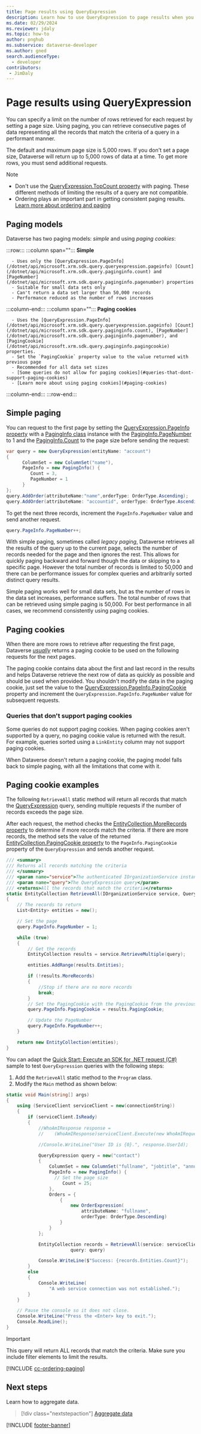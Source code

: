```yaml
---
title: Page results using QueryExpression
description: Learn how to use QueryExpression to page results when you retrieve data from Microsoft Dataverse.
ms.date: 02/29/2024
ms.reviewer: jdaly
ms.topic: how-to
author: pnghub
ms.subservice: dataverse-developer
ms.author: gned
search.audienceType: 
  - developer
contributors:
 - JimDaly
---
```

# Page results using QueryExpression

You can specify a limit on the number of rows retrieved for each request by setting a page size. Using paging, you can retrieve consecutive pages of data representing all the records that match the criteria of a query in a performant manner.

The default and maximum page size is 5,000 rows. If you don't set a page size, Dataverse will return up to 5,000 rows of data at a time. To get more rows, you must send additional requests.

> [!NOTE]
>
> - Don't use the [QueryExpression.TopCount property](/dotnet/api/microsoft.xrm.sdk.query.queryexpression.topcount) with paging. These different methods of limiting the results of a query are not compatible.
> - Ordering plays an important part in getting consistent paging results. [Learn more about ordering and paging](#ordering-and-paging)

## Paging models

Dataverse has two paging models: *simple* and using *paging cookies*:

:::row:::
   :::column span="":::
      **Simple**

      - Uses only the [QueryExpression.PageInfo](/dotnet/api/microsoft.xrm.sdk.query.queryexpression.pageinfo) [Count](/dotnet/api/microsoft.xrm.sdk.query.paginginfo.count) and [PageNumber](/dotnet/api/microsoft.xrm.sdk.query.paginginfo.pagenumber) properties
      - Suitable for small data sets only
      - Can't return a data set larger than 50,000 records
      - Performance reduced as the number of rows increases
   :::column-end:::
   :::column span="":::
      **Paging cookies**

      - Uses the [QueryExpression.PageInfo](/dotnet/api/microsoft.xrm.sdk.query.queryexpression.pageinfo) [Count](/dotnet/api/microsoft.xrm.sdk.query.paginginfo.count), [PageNumber](/dotnet/api/microsoft.xrm.sdk.query.paginginfo.pagenumber), and [PagingCookie](/dotnet/api/microsoft.xrm.sdk.query.paginginfo.pagingcookie) properties.
      - Set the `PagingCookie` property value to the value returned with previous page
      - Recommended for all data set sizes
      - [Some queries do not allow for paging cookies](#queries-that-dont-support-paging-cookies)
      - [Learn more about using paging cookies](#paging-cookies)
   :::column-end:::
:::row-end:::

## Simple paging

You can request to the first page by setting the [QueryExpression.PageInfo property](/dotnet/api/microsoft.xrm.sdk.query.queryexpression.pageinfo) with a [PagingInfo class](/dotnet/api/microsoft.xrm.sdk.query.paginginfo) instance with the [PagingInfo.PageNumber](/dotnet/api/microsoft.xrm.sdk.query.paginginfo.pagenumber) to 1 and the [PagingInfo.Count](/dotnet/api/microsoft.xrm.sdk.query.paginginfo.count) to the page size before sending the request:

```csharp
var query = new QueryExpression(entityName: "account")
{
      ColumnSet = new ColumnSet("name"),
      PageInfo = new PagingInfo() { 
         Count = 3,
         PageNumber = 1
      }
};
query.AddOrder(attributeName:"name",orderType: OrderType.Ascending);
query.AddOrder(attributeName: "accountid", orderType: OrderType.Ascending);
```

To get the next three records, increment the `PageInfo.PageNumber` value and send another request.

```csharp
query.PageInfo.PageNumber++;
```

With simple paging, sometimes called *legacy paging*, Dataverse retrieves all the results of the query up to the current page, selects the number of records needed for the page and then ignores the rest. This allows for quickly paging backward and forward though the data or skipping to a specific page. However the total number of records is limited to 50,000 and there can be performance issues for complex queries and arbitrarily sorted distinct query results.

Simple paging works well for small data sets, but as the number of rows in the data set increases, performance suffers. The total number of rows that can be retrieved using simple paging is 50,000. For best performance in all cases, we recommend consistently using paging cookies.

## Paging cookies

When there are more rows to retrieve after requesting the first page, Dataverse [*usually*](#queries-that-dont-support-paging-cookies) returns a paging cookie to be used on the following requests for the next pages.

The paging cookie contains data about the first and last record in the results and helps Dataverse retrieve the next row of data as quickly as possible and should be used when provided. You shouldn't modify the data in the paging cookie, just set the value to the [QueryExpression.PageInfo.PagingCookie](/dotnet/api/microsoft.xrm.sdk.query.paginginfo.pagingcookie) property and increment the `QueryExpression.PageInfo.PageNumber` value for subsequent requests.

### Queries that don't support paging cookies

Some queries do not support paging cookies. When paging cookies aren't supported by a query, no paging cookie value is returned with the result. For example, queries sorted using a `LinkEntity` column may not support paging cookies.

When Dataverse doesn't return a paging cookie, the paging model falls back to simple paging, with all the limitations that come with it.

## Paging cookie examples

The following `RetrieveAll` static method will return all records that match the [QueryExpression](/dotnet/api/microsoft.xrm.sdk.query.queryexpression) query, sending multiple requests if the number of records exceeds the page size.

After each request, the method checks the [EntityCollection.MoreRecords property](xref:Microsoft.Xrm.Sdk.EntityCollection.MoreRecords) to determine if more records match the criteria. If there are more records, the method sets the value of the returned [EntityCollection.PagingCookie property](xref:Microsoft.Xrm.Sdk.EntityCollection.PagingCookie) to the `PageInfo.PagingCookie` property of the `QueryExpression` and sends another request.

```csharp
/// <summary>
/// Returns all records matching the criteria
/// </summary>
/// <param name="service">The authenticated IOrganizationService instance.</param>
/// <param name="query">The QueryExpression query</param>
/// <returns>All the records that match the criteria</returns>
static EntityCollection RetrieveAll(IOrganizationService service, QueryExpression query)
{
    // The records to return
    List<Entity> entities = new();

    // Set the page
    query.PageInfo.PageNumber = 1;

    while (true)
    {
        // Get the records
        EntityCollection results = service.RetrieveMultiple(query);

        entities.AddRange(results.Entities);

        if (!results.MoreRecords)
        {
            //Stop if there are no more records
            break;
        }
        // Set the PagingCookie with the PagingCookie from the previous query
        query.PageInfo.PagingCookie = results.PagingCookie;

        // Update the PageNumber
        query.PageInfo.PageNumber++;
    }

    return new EntityCollection(entities);
}
```

You can adapt the [Quick Start: Execute an SDK for .NET request (C#)](../../org-service/quick-start-org-service-console-app.md)  sample to test `QueryExpression` queries with the following steps:

1. Add the `RetrieveAll` static method to the `Program` class.
1. Modify the `Main` method as shown below:

```csharp
static void Main(string[] args)
{
    using (ServiceClient serviceClient = new(connectionString))
    {
        if (serviceClient.IsReady)
        {
            //WhoAmIResponse response = 
            //    (WhoAmIResponse)serviceClient.Execute(new WhoAmIRequest());

            //Console.WriteLine("User ID is {0}.", response.UserId);

            QueryExpression query = new("contact")
            {
                ColumnSet = new ColumnSet("fullname", "jobtitle", "annualincome"),
                PageInfo = new PagingInfo() { 
                  // Set the page size
                     Count = 25;
                },
                Orders = {
                    { 
                        new OrderExpression(
                            attributeName: "fullname", 
                            orderType: OrderType.Descending) 
                    }
                }
            };

            EntityCollection records = RetrieveAll(service: serviceClient,
                        query: query)

            Console.WriteLine($"Success: {records.Entities.Count}");
        }
        else
        {
            Console.WriteLine(
                "A web service connection was not established.");
        }
    }

    // Pause the console so it does not close.
    Console.WriteLine("Press the <Enter> key to exit.");
    Console.ReadLine();
}
```

> [!IMPORTANT]
> This query will return ALL records that match the criteria. Make sure you include filter elements to limit the results.


<!-- ## Ordering and paging -->
[!INCLUDE [cc-ordering-paging](../../includes/cc-ordering-paging.md)]

## Next steps

Learn how to aggregate data.

> [!div class="nextstepaction"]
> [Aggregate data](aggregate-data.md)

[!INCLUDE [footer-banner](../../../../includes/footer-banner.md)]